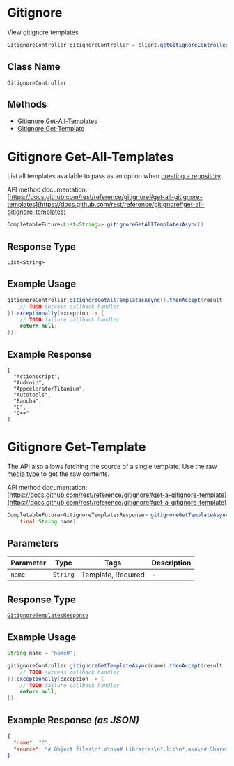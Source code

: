 # Gitignore

View gitignore templates

```java
GitignoreController gitignoreController = client.getGitignoreController();
```

## Class Name

`GitignoreController`

## Methods

* [Gitignore Get-All-Templates](../../doc/controllers/gitignore.md#gitignore-get-all-templates)
* [Gitignore Get-Template](../../doc/controllers/gitignore.md#gitignore-get-template)


# Gitignore Get-All-Templates

List all templates available to pass as an option when [creating a repository](https://docs.github.com/rest/reference/repos#create-a-repository-for-the-authenticated-user).

API method documentation: [https://docs.github.com/rest/reference/gitignore#get-all-gitignore-templates](https://docs.github.com/rest/reference/gitignore#get-all-gitignore-templates)

```java
CompletableFuture<List<String>> gitignoreGetAllTemplatesAsync()
```

## Response Type

`List<String>`

## Example Usage

```java
gitignoreController.gitignoreGetAllTemplatesAsync().thenAccept(result -> {
    // TODO success callback handler
}).exceptionally(exception -> {
    // TODO failure callback handler
    return null;
});
```

## Example Response

```
[
  "Actionscript",
  "Android",
  "AppceleratorTitanium",
  "Autotools",
  "Bancha",
  "C",
  "C++"
]
```


# Gitignore Get-Template

The API also allows fetching the source of a single template.
Use the raw [media type](https://docs.github.com/rest/overview/media-types/) to get the raw contents.

API method documentation: [https://docs.github.com/rest/reference/gitignore#get-a-gitignore-template](https://docs.github.com/rest/reference/gitignore#get-a-gitignore-template)

```java
CompletableFuture<GitignoreTemplatesResponse> gitignoreGetTemplateAsync(
    final String name)
```

## Parameters

| Parameter | Type | Tags | Description |
|  --- | --- | --- | --- |
| `name` | `String` | Template, Required | - |

## Response Type

[`GitignoreTemplatesResponse`](../../doc/models/gitignore-templates-response.md)

## Example Usage

```java
String name = "name0";

gitignoreController.gitignoreGetTemplateAsync(name).thenAccept(result -> {
    // TODO success callback handler
}).exceptionally(exception -> {
    // TODO failure callback handler
    return null;
});
```

## Example Response *(as JSON)*

```json
{
  "name": "C",
  "source": "# Object files\n*.o\n\n# Libraries\n*.lib\n*.a\n\n# Shared objects (inc. Windows DLLs)\n*.dll\n*.so\n*.so.*\n*.dylib\n\n# Executables\n*.exe\n*.out\n*.app\n"
}
```

